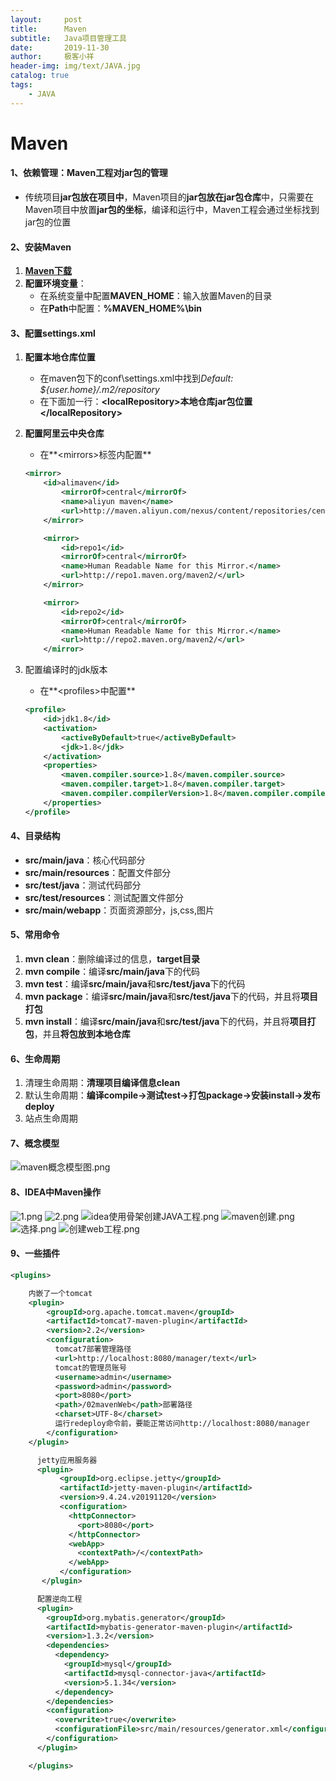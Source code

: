 ```yaml
---
layout:     post                    
title:      Maven
subtitle:   Java项目管理工具               
date:       2019-11-30              
author:     极客小祥                      
header-img: img/text/JAVA.jpg   
catalog: true                        
tags: 
    - JAVA
---
```


# Maven
#### 1、**依赖管理**：Maven工程对jar包的管理
* 传统项目**jar包放在项目中**，Maven项目的**jar包放在jar包仓库**中，只需要在Maven项目中放置**jar包的坐标**，编译和运行中，Maven工程会通过坐标找到jar包的位置

#### 2、安装Maven
1. **[Maven下载](http://mirrors.gigenet.com/apache/maven/maven-3/3.6.2/binaries/apache-maven-3.6.2-bin.zip)**
2. **配置环境变量**：
    * 在系统变量中配置**MAVEN_HOME**：输入放置Maven的目录
    * 在**Path**中配置：**%MAVEN_HOME%\bin**

#### 3、配置settings.xml
1. **配置本地仓库位置**
    * 在maven包下的conf\settings.xml中找到*Default: ${user.home}/.m2/repository*
    * 在下面加一行：**\<localRepository\>本地仓库jar包位置\</localRepository\>**
2. **配置阿里云中央仓库**
    * 在**\<mirrors\>标签内配置**

    ```xml
    <mirror>
        <id>alimaven</id>
            <mirrorOf>central</mirrorOf>
            <name>aliyun maven</name>
            <url>http://maven.aliyun.com/nexus/content/repositories/central/</url>
        </mirror>
    
        <mirror>
            <id>repo1</id>
            <mirrorOf>central</mirrorOf>
            <name>Human Readable Name for this Mirror.</name>
            <url>http://repo1.maven.org/maven2/</url>
        </mirror>
    
        <mirror>
            <id>repo2</id>
            <mirrorOf>central</mirrorOf>
            <name>Human Readable Name for this Mirror.</name>
            <url>http://repo2.maven.org/maven2/</url>
        </mirror>
    ```
    
3. 配置编译时的jdk版本
    * 在**\<profiles\>中配置**

    ```xml
    <profile>
        <id>jdk1.8</id>    
        <activation>   
            <activeByDefault>true</activeByDefault>    
            <jdk>1.8</jdk>   
        </activation>    
        <properties>   
            <maven.compiler.source>1.8</maven.compiler.source>    
            <maven.compiler.target>1.8</maven.compiler.target>    
            <maven.compiler.compilerVersion>1.8</maven.compiler.compilerVersion>   
        </properties> 
    </profile>
    ```

#### 4、目录结构
* **src/main/java**：核心代码部分
* **src/main/resources**：配置文件部分
* **src/test/java**：测试代码部分
* **src/test/resources**：测试配置文件部分
* **src/main/webapp**：页面资源部分，js,css,图片

#### 5、常用命令
1. **mvn clean**：删除编译过的信息，**target目录**
2. **mvn compile**：编译**src/main/java**下的代码
3. **mvn test**：编译**src/main/java**和**src/test/java**下的代码
4. **mvn package**：编译**src/main/java**和**src/test/java**下的代码，并且将**项目打包**
5. **mvn install**：编译**src/main/java**和**src/test/java**下的代码，并且将**项目打包**，并且**将包放到本地仓库**

#### 6、生命周期
1. 清理生命周期：**清理项目编译信息clean**
2. 默认生命周期：**编译compile->测试test->打包package->安装install->发布deploy**
3. 站点生命周期

#### 7、概念模型
![maven概念模型图.png](https://i.loli.net/2019/11/09/sovfpTSyXQL5YhK.png)

#### 8、IDEA中Maven操作
![1.png](https://i.loli.net/2019/11/09/NMxfhqlKcozAnGL.png)
![2.png](https://i.loli.net/2019/11/09/bJn1yIfDQk5ljCT.png)
![idea使用骨架创建JAVA工程.png](https://i.loli.net/2019/11/09/sUMf1ZIry5kJx7a.png)
![maven创建.png](https://i.loli.net/2019/11/09/3rXENRHATFqvbYM.png)
![选择.png](https://i.loli.net/2019/11/09/txVmyJXReQ87rbW.png)
![创建web工程.png](https://i.loli.net/2019/11/09/Na3JPhEt7efkgBS.png)

#### 9、一些插件

```xml
<plugins>

    内嵌了一个tomcat
    <plugin>
        <groupId>org.apache.tomcat.maven</groupId>
        <artifactId>tomcat7-maven-plugin</artifactId>
        <version>2.2</version>
        <configuration>
          tomcat7部署管理路径
          <url>http://localhost:8080/manager/text</url>
          tomcat的管理员账号
          <username>admin</username>
          <password>admin</password>
          <port>8080</port>
          <path>/02mavenWeb</path>部署路径
          <charset>UTF-8</charset>
          运行redeploy命令前，要能正常访问http://localhost:8080/manager
        </configuration>
    </plugin>

      jetty应用服务器
      <plugin>
           <groupId>org.eclipse.jetty</groupId>
           <artifactId>jetty-maven-plugin</artifactId>
           <version>9.4.24.v20191120</version>
           <configuration>
             <httpConnector>
               <port>8080</port>
             </httpConnector>
             <webApp>
               <contextPath>/</contextPath>
             </webApp>
           </configuration>
       </plugin>

      配置逆向工程
      <plugin>
        <groupId>org.mybatis.generator</groupId>
        <artifactId>mybatis-generator-maven-plugin</artifactId>
        <version>1.3.2</version>
        <dependencies>
          <dependency>
            <groupId>mysql</groupId>
            <artifactId>mysql-connector-java</artifactId>
            <version>5.1.34</version>
          </dependency>
        </dependencies>
        <configuration>
          <overwrite>true</overwrite>
          <configurationFile>src/main/resources/generator.xml</configurationFile>
        </configuration>
      </plugin>

    </plugins>
```